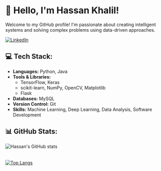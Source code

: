 # 👋 Hello, I'm Hassan Khalil!

Welcome to my GitHub profile! I'm passionate about creating intelligent systems and solving complex problems using data-driven approaches.

[![LinkedIn](https://img.shields.io/badge/LinkedIn-Hassan%20Khalil-blue?style=flat&logo=linkedin)](https://www.linkedin.com/in/hassan-khalil-058a7a289)

## 💻 Tech Stack:

- **Languages:** Python, Java
- **Tools & Libraries:** 
  - TensorFlow, Keras
  - scikit-learn, NumPy, OpenCV, Matplotlib
  - Flask
- **Databases:** MySQL
- **Version Control:** Git
- **Skills:** Machine Learning, Deep Learning, Data Analysis, Software Development

## 📊 GitHub Stats:

![Hassan's GitHub stats](https://github-readme-stats.vercel.app/api?username=HassanKhalil321&show_icons=true&theme=radical)
<br><br><br>
[![Top Langs](https://github-readme-stats.vercel.app/api/top-langs/?username=HassanKhalil321&layout=compact&theme=radical)](https://github.com/anuraghazra/github-readme-stats)
